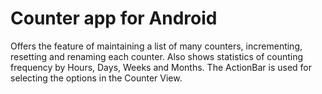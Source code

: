 Counter app for Android
=======
Offers the feature of maintaining a list of many counters, incrementing, resetting and renaming each counter.
Also shows statistics of counting frequency by Hours, Days, Weeks and Months.
The ActionBar is used for selecting the options in the Counter View.
